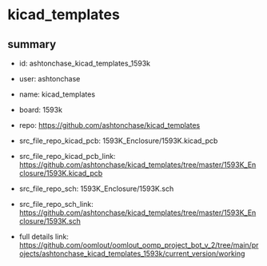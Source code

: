 # kicad_templates
 
## summary 
* id: ashtonchase_kicad_templates_1593k
* user: ashtonchase
* name: kicad_templates
* board: 1593k
* repo: https://github.com/ashtonchase/kicad_templates
* src_file_repo_kicad_pcb: 1593K_Enclosure/1593K.kicad_pcb
* src_file_repo_kicad_pcb_link: https://github.com/ashtonchase/kicad_templates/tree/master/1593K_Enclosure/1593K.kicad_pcb


* src_file_repo_sch: 1593K_Enclosure/1593K.sch
* src_file_repo_sch_link: https://github.com/ashtonchase/kicad_templates/tree/master/1593K_Enclosure/1593K.sch
* full details link: https://github.com/oomlout/oomlout_oomp_project_bot_v_2/tree/main/projects/ashtonchase_kicad_templates_1593k/current_version/working  






